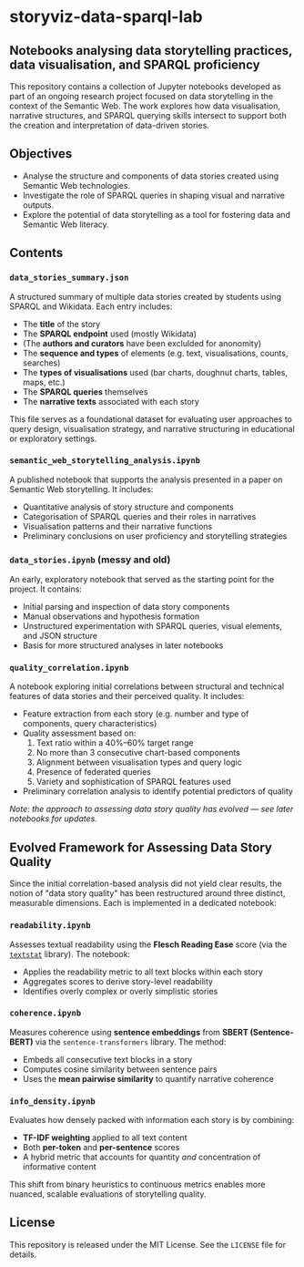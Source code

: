 # storyviz-data-sparql-lab

## Notebooks analysing data storytelling practices, data visualisation, and SPARQL proficiency

This repository contains a collection of Jupyter notebooks developed as part of an ongoing research project focused on data storytelling in the context of the Semantic Web. The work explores how data visualisation, narrative structures, and SPARQL querying skills intersect to support both the creation and interpretation of data-driven stories.

## Objectives

- Analyse the structure and components of data stories created using Semantic Web technologies.
- Investigate the role of SPARQL queries in shaping visual and narrative outputs.
- Explore the potential of data storytelling as a tool for fostering data and Semantic Web literacy.

## Contents

### `data_stories_summary.json`

A structured summary of multiple data stories created by students using SPARQL and Wikidata. Each entry includes:
- The **title** of the story  
- The **SPARQL endpoint** used (mostly Wikidata)  
- (The **authors and curators** have been exclulded for anonomity)
- The **sequence and types** of elements (e.g. text, visualisations, counts, searches)  
- The **types of visualisations** used (bar charts, doughnut charts, tables, maps, etc.)  
- The **SPARQL queries** themselves  
- The **narrative texts** associated with each story

This file serves as a foundational dataset for evaluating user approaches to query design, visualisation strategy, and narrative structuring in educational or exploratory settings.

### `semantic_web_storytelling_analysis.ipynb`

A published notebook that supports the analysis presented in a paper on Semantic Web storytelling. It includes:
- Quantitative analysis of story structure and components  
- Categorisation of SPARQL queries and their roles in narratives  
- Visualisation patterns and their narrative functions  
- Preliminary conclusions on user proficiency and storytelling strategies  

### `data_stories.ipynb` (messy and old)

An early, exploratory notebook that served as the starting point for the project. It contains:
- Initial parsing and inspection of data story components  
- Manual observations and hypothesis formation  
- Unstructured experimentation with SPARQL queries, visual elements, and JSON structure  
- Basis for more structured analyses in later notebooks

### `quality_correlation.ipynb`

A notebook exploring initial correlations between structural and technical features of data stories and their perceived quality. It includes:
- Feature extraction from each story (e.g. number and type of components, query characteristics)
- Quality assessment based on:
  1. Text ratio within a 40%–60% target range  
  2. No more than 3 consecutive chart-based components  
  3. Alignment between visualisation types and query logic  
  4. Presence of federated queries  
  5. Variety and sophistication of SPARQL features used  
- Preliminary correlation analysis to identify potential predictors of quality

*Note: the approach to assessing data story quality has evolved — see later notebooks for updates.*

## Evolved Framework for Assessing Data Story Quality

Since the initial correlation-based analysis did not yield clear results, the notion of "data story quality" has been restructured around three distinct, measurable dimensions. Each is implemented in a dedicated notebook:

### `readability.ipynb`

Assesses textual readability using the **Flesch Reading Ease** score (via the [`textstat`](https://pypi.org/project/textstat/) library). The notebook:
- Applies the readability metric to all text blocks within each story
- Aggregates scores to derive story-level readability
- Identifies overly complex or overly simplistic stories

### `coherence.ipynb`

Measures coherence using **sentence embeddings** from **SBERT (Sentence-BERT)** via the `sentence-transformers` library. The method:
- Embeds all consecutive text blocks in a story
- Computes cosine similarity between sentence pairs
- Uses the **mean pairwise similarity** to quantify narrative coherence

### `info_density.ipynb`

Evaluates how densely packed with information each story is by combining:
- **TF-IDF weighting** applied to all text content
- Both **per-token** and **per-sentence** scores
- A hybrid metric that accounts for quantity *and* concentration of informative content

This shift from binary heuristics to continuous metrics enables more nuanced, scalable evaluations of storytelling quality.

## License

This repository is released under the MIT License. See the `LICENSE` file for details.

